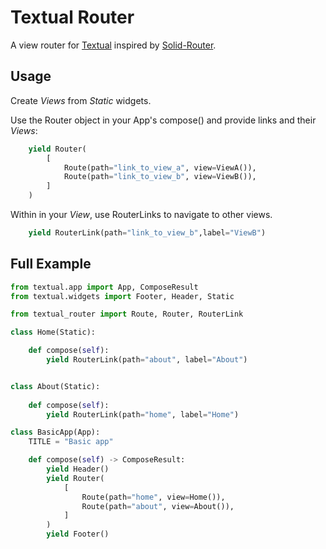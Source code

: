 # Textual Router

A view router for [Textual](https://textual.textualize.io/) inspired by [Solid-Router](https://docs.solidjs.com/solid-router).

## Usage
Create _Views_ from _Static_ widgets.

Use the Router object in your App's compose() and provide links and their _Views_:

```python
    yield Router(
        [
            Route(path="link_to_view_a", view=ViewA()),
            Route(path="link_to_view_b", view=ViewB()),
        ]
    )
```

Within in your _View_, use RouterLinks to navigate to other views.

```python
    yield RouterLink(path="link_to_view_b",label="ViewB")
```



## Full Example
```python
from textual.app import App, ComposeResult
from textual.widgets import Footer, Header, Static

from textual_router import Route, Router, RouterLink

class Home(Static):

    def compose(self):
        yield RouterLink(path="about", label="About")


class About(Static):
    
    def compose(self):
        yield RouterLink(path="home", label="Home")

class BasicApp(App):
    TITLE = "Basic app"

    def compose(self) -> ComposeResult:
        yield Header()
        yield Router(
            [
                Route(path="home", view=Home()),
                Route(path="about", view=About()),
            ]
        )
        yield Footer()

```